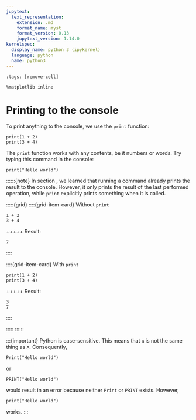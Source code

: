 ```yaml
---
jupytext:
  text_representation:
    extension: .md
    format_name: myst
    format_version: 0.13
    jupytext_version: 1.14.0
kernelspec:
  display_name: python 3 (ipykernel)
  language: python
  name: python3
---
```


```{code-cell} ipython3
:tags: [remove-cell]

%matplotlib inline
```

# Printing to the console

To print anything to the console, we use the `print` function:

```{code-cell} ipython3
print(1 + 2)
print(3 + 4)
```

The `print` function works with any contents, be it numbers or words. Try typing this command in the console:

```{code-cell} ipython3
print("Hello world")
```


::::::{note}
In section [](spyder_console.md), we learned that running a command already prints the result to the console. However, it only prints the result of the last performed operation, while `print` explicitly prints something when it is called.

:::::{grid}
::::{grid-item-card} Without `print`
```
1 + 2
3 + 4
```
+++++
Result:
```
7
```
::::

::::{grid-item-card} With `print`
```
print(1 + 2)
print(3 + 4)
```
+++++
Result:
```
3
7
```
::::

:::::
::::::

:::{important}
Python is case-sensitive. This means that `a` is not the same thing as `A`. Consequently,

```
Print("Hello world")
```

or

```
PRINT("Hello world")
```

would result in an error because neither `Print` or `PRINT` exists. However,

```
print("Hello world")
```

works.
:::
